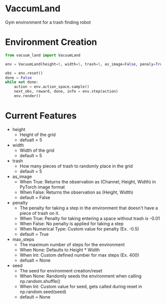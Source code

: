 # VaccumLand
Gym environment for a trash finding robot

# Environment Creation
```python
from vacuum_land import VacuumLand

env = VacuumLand(height=5, width=5, trash=5, as_image=False, penaly=True, max_steps=25, seed=0)

obs = env.reset()
done = False
while not done:
    action = env.action_space.sample()
    next_obs, reward, done, info = env.step(action)
    env.render()
```

# Current Features
- height
    - Height of the grid
    - defualt = 5
- width
    - Width of the grid
    - default = 5
- trash
    - How many pieces of trash to randomly place in the grid
    - default = 5
- as_image
    - When True: Returns the observation as (Channel, Height, Width) in PyTorch image format
    - When False: Returns the observation as (Height, Width)
    - default = False
- penalty
    - The penalty for taking a step in the environment that doesn't have a piece of trash on it.
    - When True: Penalty for taking entering a space without trash is -0.01
    - When False: No penalty is applied for taking a step
    - When Numerical Type: Custom value for penalty (Ex. -0.5)
    - default = True
- max_steps
    - The maximum number of steps for the environment
    - When None: Defaults to Height * Width
    - When Int: Custom defined number for max steps (Ex. 400)
    - defualt = None
- seed
    - The seed for environment creation/reset
    - When None: Randomly seeds the environment when calling np.random.shuffle()
    - When Int: Custom value for seed, gets called during reset in np.random.seed(seed)
    - default = None
